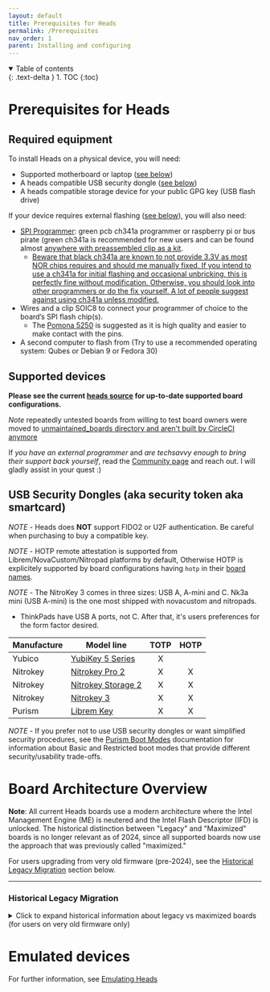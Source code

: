 ```yaml
---
layout: default
title: Prerequisites for Heads
permalink: /Prerequisites
nav_order: 1
parent: Installing and configuring
---
```


<!-- markdownlint-disable MD033 -->
<details open markdown="block">
  <summary>
    Table of contents
  </summary>
  {: .text-delta }
1. TOC
{:toc}
</details>
<!-- markdownlint-enable MD033 -->

Prerequisites for Heads
===

Required equipment
---

To install Heads on a physical device, you will need:

* Supported motherboard or laptop ([see below](#supported-devices))
* A heads compatible USB security dongle ([see below](#usb-security-dongles-aka-security-token-aka-smartcard))
* A heads compatible storage device for your public GPG key (USB flash drive)

If your device requires external flashing ([see below](#supported-devices)),
 you will also need:

* [SPI Programmer](https://trmm.net/SPI_flash): green pcb ch341a programmer or raspberry
 pi or bus pirate (green ch341a is recommended for new users and can be found almost
 [anywhere with preassembled clip as a kit](https://www.amazon.com/s?k=ch341a+programmer).
  * [Beware that black ch341a are known to not provide 3.3V as most NOR chips requires and should me manually fixed. If you intend to use a ch341a for initial flashing and occasional unbricking, this is perfectly fine without modification. Otherwise, you should look into other programmers or do the fix yourself. A lot of people suggest against using ch341a unless modified.](https://libreboot.org/docs/install/spi.html#do-not-use-ch341a)
* Wires and a clip SOIC8 to connect your programmer of choice to the board’s
 SPI flash chip(s).
  * The [Pomona 5250](https://www.pomonaelectronics.com/products/test-clips/soic-clip-8-pin)
   is suggested as it is high quality and easier to make contact with the pins.
* A second computer to flash from (Try to use a recommended operating system:
  Qubes or Debian 9 or Fedora 30)

Supported devices
---

**Please see the current [heads source](https://github.com/osresearch/heads/tree/master/boards) for up-to-date supported board configurations.**

*Note* repeatedly untested boards from willing to test board owners were moved to [unmaintained_boards directory and aren't built by CircleCI anymore](https://github.com/linuxboot/heads/tree/master/unmaintained_boards)

If *you have an external programmer* and *are techsavvy enough to bring their support back yourself*, read the [Community page](/community/) and reach out. I will gladly assist in your quest :)

USB Security Dongles (aka security token aka smartcard)
---

*NOTE* - Heads does **NOT** support FIDO2 or U2F authentication.  Be careful when
 purchasing to buy a compatible key.

 *NOTE* - HOTP remote attestation is supported from Librem/NovaCustom/Nitropad platforms by default, 
  Otherwise HOTP is explicitely supported by board configurations having `hotp` in their [board names](/Prerequisites#supported-devices).
  
*NOTE* - The NitroKey 3 comes in three sizes: USB A, A-mini and C. Nk3a mini (USB A-mini) is the one most shipped with novacustom and nitropads.
  - ThinkPads have USB A ports, not C. After that, it's users preferences for the form factor desired. 

|Manufacture|Model line|TOTP|HOTP|
|--|--|:--:|:--:|
|Yubico|[YubiKey 5 Series](https://www.yubico.com/products/yubikey-5-overview/)|X||
|Nitrokey|[Nitrokey Pro 2](https://www.nitrokey.com/products/nitrokeys#comparison)|X|X|
|Nitrokey|[Nitrokey Storage 2](https://www.nitrokey.com/products/nitrokeys#comparison)|X|X|
|Nitrokey|[Nitrokey 3](https://www.nitrokey.com/products/nitrokeys#comparison)|X|X|
|Purism|[Librem Key](https://puri.sm/products/librem-key/)|X|X|

*NOTE* - If you prefer not to use USB security dongles or want simplified security procedures, see the [Purism Boot Modes](/PurismBootModes) documentation for information about Basic and Restricted boot modes that provide different security/usability trade-offs.

Board Architecture Overview
===

**Note**: All current Heads boards use a modern architecture where the Intel Management Engine (ME) is neutered and the Intel Flash Descriptor (IFD) is unlocked. The historical distinction between "Legacy" and "Maximized" boards is no longer relevant as of 2024, since all supported boards now use the approach that was previously called "maximized."

For users upgrading from very old firmware (pre-2024), see the [Historical Legacy Migration](#historical-legacy-migration) section below.

---

### Historical Legacy Migration

<details>
<summary>Click to expand historical information about legacy vs maximized boards (for users on very old firmware only)</summary>

**This section is preserved for historical reference and applies only to users upgrading from very old Heads firmware (pre-2024). All new installations should use current board configurations.**

#### Historical Background

Originally, Heads supported two types of board configurations:

- **Legacy boards**: Produced incomplete ROM images that required specific flashing procedures and only worked with locked IFD/ME regions
- **Maximized boards**: Produced complete ROM images with neutered ME and unlocked IFD, allowing full internal flashing

Legacy boards were [officially deprecated in October 2024](https://github.com/linuxboot/heads/pull/1803), and all current boards now use the approach that was previously called "maximized."

#### Migration from Very Old Firmware

If you are upgrading from very old Heads firmware that predates the 2024 standardization:

1. **Identify your current firmware type**: Check if your boot screen shows "Maximized" in the board name
2. **Verify upgrade compatibility**: Follow the [upgrade verification steps](/Updating#verify-upgradeability-paths-of-the-firmware) in the Upgrading documentation
3. **Contact support if needed**: For NitroPad users with firmware version 1.2 or earlier, contact [Nitrokey support](https://support.nitrokey.com/)

#### Technical Details (Historical)

The historical approach involved:
- **ME neutering**: Reducing the Intel Management Engine to only essential components (BUP and ROMP for xx30 family, BUP only for xx20)
- **IFD unlocking**: Allowing the Intel Flash Descriptor regions to be modified
- **Space optimization**: Reclaiming freed ME space for the BIOS region (expanding from ~7MB to ~11.5MB on x230 family)

This approach is now standard for all Heads boards.

</details>

Emulated devices
===

For further information, see [Emulating Heads](/Emulating-Heads/)
